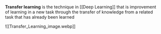 **Transfer learning** is the technique in [[Deep Learning]] that is improvement of learning in a new task through the transfer of knowledge from a related task that has already been learned


![[Transfer_Learning_image.webp]]